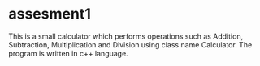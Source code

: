 # assesment1
This is a small calculator which performs operations such as Addition, Subtraction, Multiplication and Division using class name Calculator. The program is written in c++ language.

